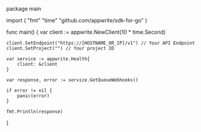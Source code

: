package main

import (
    "fmt"
    "time"
    "github.com/appwrite/sdk-for-go"
)

func main() {
    var client := appwrite.NewClient(10 * time.Second)

    client.SetEndpoint("https://[HOSTNAME_OR_IP]/v1") // Your API Endpoint
    client.SetProject("") // Your project ID

    var service := appwrite.Health{
        client: &client
    }

    var response, error := service.GetQueueWebhooks()

    if error != nil {
        panic(error)
    }

    fmt.Println(response)
}

